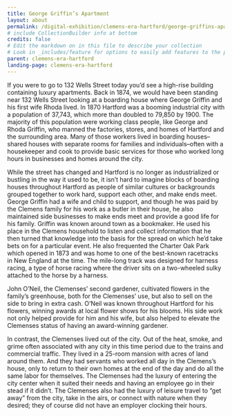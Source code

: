 ```yaml
---
title: George Griffin’s Apartment
layout: about
permalink: /digital-exhibition/clemens-era-hartford/george-griffins-apartment.html
# include CollectionBuilder info at bottom
credits: false
# Edit the markdown on in this file to describe your collection
# Look in _includes/feature for options to easily add features to the page
parent: clemens-era-hartford
landing-page: clemens-era-hartford
---
```


If you were to go to 132 Wells Street today you’d see a high-rise building containing luxury apartments. Back in 1874, we would have been standing near 132 Wells Street looking at a boarding house where George Griffin and his first wife Rhoda lived. In 1870 Hartford was a booming industrial city with a population of 37,743, which more than doubled to 79,850 by 1900. The majority of this population were working class people, like George and Rhoda Griffin, who manned the factories, stores, and homes of Hartford and the surrounding area. Many of those workers lived in boarding houses–shared houses with separate rooms for families and individuals–often with a housekeeper and cook to provide basic services for those who worked long hours in businesses and homes around the city.

While the street has changed and Hartford is no longer as industrialized or bustling in the way it used to be, it isn’t hard to imagine blocks of boarding houses throughout Hartford as people of similar cultures or backgrounds grouped together to work hard, support each other, and make ends meet. George Griffin had a wife and child to support, and though he was paid by the Clemens family for his work as a butler in their house, he also maintained side businesses to make ends meet and provide a good life for his family. Griffin was known around town as a bookmaker. He used his place in the Clemens household to listen and collect information that he then turned that knowledge into the basis for the spread on which he’d take bets on for a particular event. He also frequented the Charter Oak Park which opened in 1873 and was home to one of the best-known racetracks in New England at the time. The mile-long track was designed for harness racing, a type of horse racing where the driver sits on a two-wheeled sulky attached to the horse by a harness. 

John O’Neil, the Clemenses’ second gardener, cultivated flowers in the family’s greenhouse, both for the Clemenses’ use, but also to sell on the side to bring in extra cash. O’Neil was known throughout Hartford for his flowers, winning awards at local flower shows for his blooms. His side work not only helped provide for him and his wife, but also helped to elevate the Clemenses status of having an award-winning gardener. 

In contrast, the Clemenses lived out of the city. Out of the heat, smoke, and grime often associated with any city in this time period due to the trains and commercial traffic. They lived in a 25-room mansion with acres of land around them. And they had servants who worked all day in the Clemens’s house, only to return to their own homes at the end of the day and do all the same labor for themselves. The Clemenses had the luxury of entering the city center when it suited their needs and having an employee go in their stead if it didn’t. The Clemenses also had the luxury of leisure travel to “get away” from the city, take in the airs, or connect with nature when they desired; they of course did not have an employer clocking their hours. 
